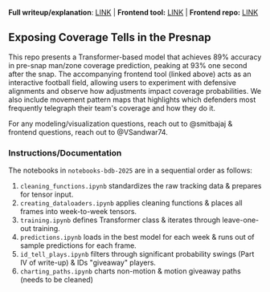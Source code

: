 **Full writeup/explanation**: [LINK](https://www.kaggle.com/code/smitbajaj/set-a-framework-to-evaluate-edge-setters) | 
**Frontend tool:**  [LINK](https://www.kaggle.com/code/smitbajaj/set-a-framework-to-evaluate-edge-setters) |
**Frontend repo:**  [LINK](https://github.com/VSandwar74/NFL) 

## Exposing Coverage Tells in the Presnap

This repo presents a Transformer-based model that achieves 89% accuracy in pre-snap man/zone coverage prediction, peaking at 93% one second after the snap. The accompanying frontend tool (linked above) acts as an interactive football field, allowing users to experiment with defensive alignments and observe how adjustments impact coverage probabilities. We also include movement pattern maps that highlights which defenders most frequently telegraph their team's coverage and how they do it. 

For any modeling/visualization questions, reach out to @smitbajaj & frontend questions, reach out to @VSandwar74.

### Instructions/Documentation
The notebooks in `notebooks-bdb-2025` are in a sequential order as follows:
 1. `cleaning_functions.ipynb` standardizes the raw tracking data & prepares for tensor input.
 2. `creating_dataloaders.ipynb` applies cleaning functions & places all frames into week-to-week tensors.
 3. `training.ipynb` defines Transformer class & iterates through leave-one-out training.
 4.   `predictions.ipynb` loads in the best model for each week & runs out of sample predictions for each frame.
 5. `id_tell_plays.ipynb` filters through significant probability swings (Part IV of write-up) & IDs "giveaway" players.
 6. `charting_paths.ipynb` charts non-motion & motion giveaway paths (needs to be cleaned)


